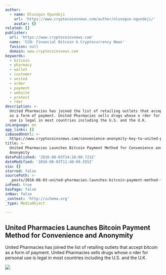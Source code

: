 ```yaml
---
author:
  - name: Olusegun Ogundeji
    url: 'https://www.cryptocoinsnews.com/author/olusegun-ogundeji/'
    avatar: {}
related: []
publisher:
  url: 'https://www.cryptocoinsnews.com'
  name: 'CCN: Financial Bitcoin & Cryptocurrency News'
  favicon: null
  domain: www.cryptocoinsnews.com
keywords:
  - bitcoin
  - pharmacy
  - wallet
  - customer
  - united
  - order
  - payment
  - website
  - protect
  - rder
description: >-
  United Pharmacies has joined the list of retailing outlets that accept bitcoin
  as a form of payment. United Pharmacies sells drugs whose o rder for personal
  use is legal in most countries including the U.S. and the U.K.
inLanguage: en
app_links: []
isBasedOnUrl: >-
  https://www.cryptocoinsnews.com/convenience-anonymity-key-to-united-pharmacies-addition-of-bitcoin-as-a-payment-method/
title: >-
  United Pharmacies Launches Bitcoin Payment Method for Convenience and
  Anonymity
datePublished: '2016-08-03T14:16:00.721Z'
dateModified: '2016-08-03T11:48:09.555Z'
via: {}
starred: false
sourcePath: >-
  _posts/2016-08-03-united-pharmacies-launches-bitcoin-payment-method-for-conven.md
inFeed: true
hasPage: false
inNav: false
_context: 'http://schema.org'
_type: MediaObject

---
```

<article style=""><h1>United Pharmacies Launches Bitcoin Payment Method for Convenience and Anonymity</h1><p>United Pharmacies has joined the list of retailing outlets that accept bitcoin as a form of payment. United Pharmacies sells drugs whose o rder for personal use is legal in most countries including the U.S. and the U.K.</p><img src="https://www.cryptocoinsnews.com/wp-content/uploads/2016/08/United-Pharmacies-Launch-Bitcoin-Payment.jpg" /></article>